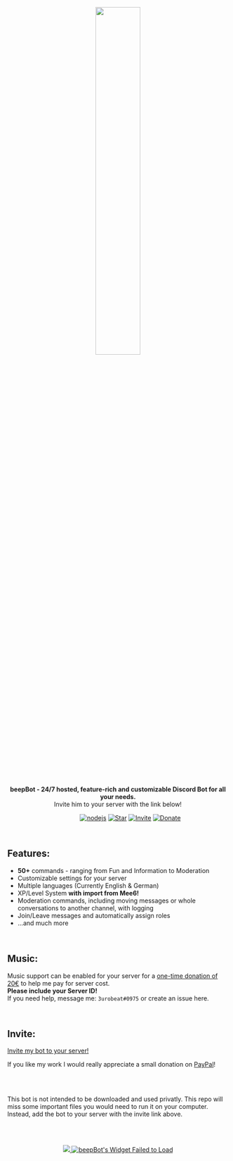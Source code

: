 <div align="center" markdown=1>
	<p align="center"><img width=45% src="https://3urobeat.com/beepBot/profilepic.png"></p>
	<strong>beepBot - 24/7 hosted, feature-rich and customizable Discord Bot for all your needs.</strong>
	<br>Invite him to your server with the link below!<br>
	<p></p>
</div>

&nbsp;&nbsp;&nbsp;&nbsp;&nbsp;&nbsp;&nbsp;&nbsp;&nbsp;&nbsp;&nbsp;&nbsp;&nbsp;&nbsp;&nbsp;&nbsp;&nbsp;&nbsp;&nbsp;&nbsp;&nbsp;&nbsp;&nbsp;&nbsp;&nbsp;&nbsp;&nbsp;&nbsp;&nbsp;&nbsp;&nbsp;&nbsp;&nbsp;&nbsp;&nbsp;&nbsp;&nbsp;&nbsp;&nbsp;&nbsp;&nbsp;
[![nodejs](https://img.shields.io/badge/discord.js-v13-brightgreen)](https://discord.js.org)
[![Star](https://img.shields.io/badge/-Give%20this%20repo%20a%20star!-yellow)](https://github.com/HerrEurobeat/beepBot)
[![Invite](https://img.shields.io/badge/Invite%20me%20to%20your%20server!-blue)](https://discord.com/oauth2/authorize?client_id=265162449441783808&scope=bot&permissions=8)
[![Donate](https://img.shields.io/badge/donate-%241-orange)](https://paypal.me/3urobeat)

&nbsp;  

## **Features**:
* **50+** commands - ranging from Fun and Information to Moderation
* Customizable settings for your server
* Multiple languages (Currently English & German)
* XP/Level System **with import from Mee6!**
* Moderation commands, including moving messages or whole conversations to another channel, with logging
* Join/Leave messages and automatically assign roles
* ...and much more
  
&nbsp;  
## **Music:**
Music support can be enabled for your server for a [one-time donation of 20€](https://paypal.me/3urobeat) to help me pay for server cost.  
**Please include your Server ID!**  
If you need help, message me: `3urobeat#0975`  or create an issue here.

&nbsp;  
## **Invite:**

[Invite my bot to your server!](https://discord.com/oauth2/authorize?client_id=265162449441783808&scope=bot&permissions=8)  

If you like my work I would really appreciate a small donation on [PayPal](https://paypal.me/3urobeat)!

&nbsp;  
&nbsp;  

This bot is not intended to be downloaded and used privatly. This repo will miss some important files you would need to run it on your computer.  
Instead, add the bot to your server with the invite link above.  

&nbsp;  
&nbsp;  

<div align="center">
	<a href="https://discordbots.org/bot/265162449441783808">
	  <img src="https://discordbots.org/api/widget/265162449441783808.svg" />
	</a>
	<a href="https://botsfordiscord.com/bots/265162449441783808" >
		<img src="https://botsfordiscord.com/api/bot/265162449441783808/widget" title="Visit beepBot listed on Bots for Discord!" alt="beepBot's Widget Failed to Load" />
	</a>
</div>

